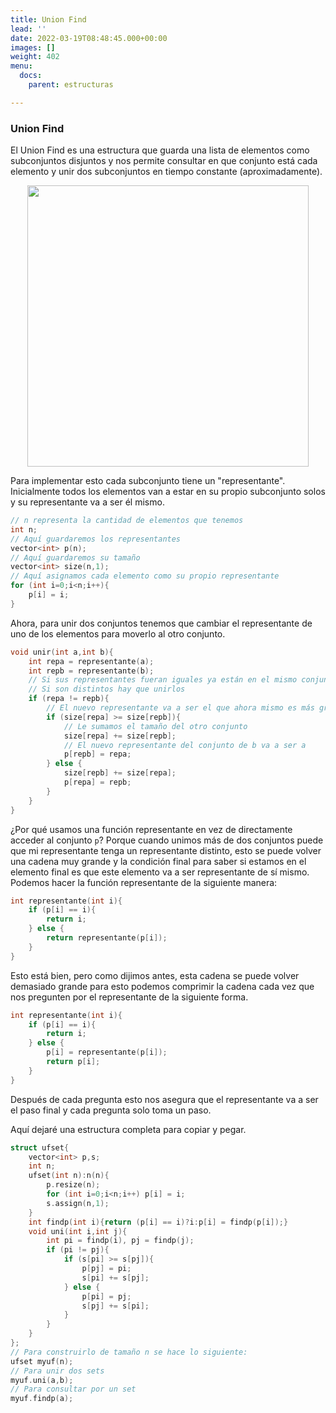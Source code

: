 ```yaml
---
title: Union Find
lead: ''
date: 2022-03-19T08:48:45.000+00:00
images: []
weight: 402
menu:
  docs:
    parent: estructuras

---
```


### Union Find

El Union Find es una estructura que guarda una lista de elementos como subconjuntos disjuntos y nos permite consultar en que conjunto está cada elemento y unir dos subconjuntos en tiempo constante (aproximadamente).

<center> <img class="invertible" src="../disjointsets.png" width="450"/> </center>

Para implementar esto cada subconjunto tiene un "representante". Inicialmente todos los elementos van a estar en su propio subconjunto solos y su representante va a ser él mismo.

```c++
// n representa la cantidad de elementos que tenemos
int n;
// Aquí guardaremos los representantes
vector<int> p(n);
// Aquí guardaremos su tamaño
vector<int> size(n,1);
// Aquí asignamos cada elemento como su propio representante
for (int i=0;i<n;i++){
    p[i] = i;
}
```

Ahora, para unir dos conjuntos tenemos que cambiar el representante de uno de los elementos para moverlo al otro conjunto.

```c++
void unir(int a,int b){
    int repa = representante(a);
    int repb = representante(b);
    // Si sus representantes fueran iguales ya están en el mismo conjunto
    // Si son distintos hay que unirlos
    if (repa != repb){
        // El nuevo representante va a ser el que ahora mismo es más grande
        if (size[repa] >= size[repb]){
            // Le sumamos el tamaño del otro conjunto
            size[repa] += size[repb];
            // El nuevo representante del conjunto de b va a ser a
            p[repb] = repa;
        } else {
            size[repb] += size[repa];
            p[repa] = repb;
        }
    }
}
```

¿Por qué usamos una función representante en vez de directamente acceder al conjunto ```p```? Porque cuando unimos más de dos conjuntos puede que mi representante tenga un representante distinto, esto se puede volver una cadena muy grande y la condición final para saber si estamos en el elemento final es que este elemento va a ser representante de sí mismo. Podemos hacer la función representante de la siguiente manera:

```c++
int representante(int i){
    if (p[i] == i){
        return i;
    } else {
        return representante(p[i]);
    }
}
```

Esto está bien, pero como dijimos antes, esta cadena se puede volver demasiado grande para esto podemos comprimir la cadena cada vez que nos pregunten por el representante de la siguiente forma.

```c++
int representante(int i){
    if (p[i] == i){
        return i;
    } else {
        p[i] = representante(p[i]);
        return p[i];
    }
}
```

Después de cada pregunta esto nos asegura que el representante va a ser el paso final y cada pregunta solo toma un paso.

Aquí dejaré una estructura completa para copiar y pegar.

```c++
struct ufset{
    vector<int> p,s;
    int n;
    ufset(int n):n(n){
        p.resize(n);
        for (int i=0;i<n;i++) p[i] = i;
        s.assign(n,1);
    }
    int findp(int i){return (p[i] == i)?i:p[i] = findp(p[i]);}
    void uni(int i,int j){
        int pi = findp(i), pj = findp(j);
        if (pi != pj){
            if (s[pi] >= s[pj]){
                p[pj] = pi;
                s[pi] += s[pj];
            } else {
                p[pi] = pj;
                s[pj] += s[pi];
            }
        }
    }
};
// Para construirlo de tamaño n se hace lo siguiente:
ufset myuf(n);
// Para unir dos sets
myuf.uni(a,b);
// Para consultar por un set
myuf.findp(a);
```
